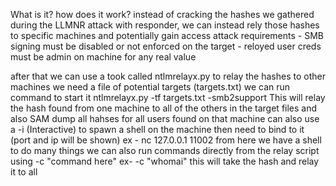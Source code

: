 What is it? how does it work?
	instead of cracking the hashes we gathered during the LLMNR attack with responder, we can instead rely those hashes to specific machines and potentially gain access
attack requirements
	 - SMB signing must be disabled or not enforced on the target 
	 - reloyed user creds must be admin on machine for any real value

after that we can use a took called ntlmrelayx.py to relay the hashes to other machines
	we need a file of potential targets (targets.txt)
	we can run command to start it
		ntlmrelayx.py -tf targets.txt -smb2support
	This will relay the hash found from one machine to all of the others in the target files and also SAM dump all hahses for all users found on that machine
	can also use a -i (Interactive)  to spawn a shell on the machine
		then need to bind to it (port and ip will be shown)
			ex - nc 127.0.0.1 11002
		from here we have a shell to do many things
	we can also run commands directly from the relay script using -c "command here"
		ex- -c "whomai"
			this will take the hash and relay it to all 